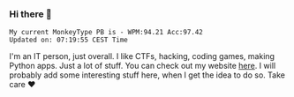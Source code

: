 ### Hi there 👋
<!-- PB START -->
```
My current MonkeyType PB is - WPM:94.21 Acc:97.42
Updated on: 07:19:55 CEST Time
```
<!-- PB END -->
I'm an IT person, just overall. I like CTFs, hacking, coding games, making Python apps. Just a lot of stuff.
You can check out my website [here](https://skill3472.github.io/).
I will probably add some interesting stuff here, when I get the idea to do so. Take care ❤️
